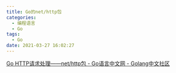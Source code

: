```yaml
---
title: Go的net/http包
categories:
  - 编程语言
  - Go
tags:
  - Go
date: 2021-03-27 16:02:27
---
```




[Go HTTP请求处理——net/http包 - Go语言中文网 - Golang中文社区](https://studygolang.com/articles/9177)

